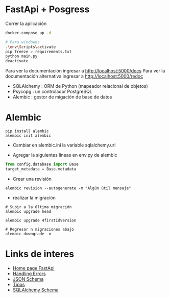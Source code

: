 # FastApi + Posgress

Correr la aplicación

```sh
docker-compose up -d

# Para windowns
.\env\Scripts\activate
pip freeze > requirements.txt
python main.py
deactivate
```
Para ver la documentación ingresar a  [http://localhost:5000/docs](http://localhost:5000/docs)
Para ver la documentación alternativa ingresar a  [http://localhost:5000/redoc](http://localhost:5000/redoc)

- SQLAlchemy : ORM de Python (mapeador relacional de objetos)
- Psycopg : un controlador PostgreSQL
- Alembic : gestor de migación de base de datos

# Alembic

```ssh
pip install alembic
alembic init alembic
```

- Cambiar en alembic.ini la variable sqlalchemy.url

- Agregar la siguientes lineas en env.py de alembic
```python
from config.database import Base
target_metadata = Base.metadata
```

- Crear una revisión
```ssh
alembic revision --autogenerate -m "Algún útil mensaje"
```

- realizar la migración
```ssh
# Subir a la última migración
alembic upgrade head

alembic upgrade 4firstIdVersion

# Regresar n migraciones abajo
alembic downgrade -n
```

# Links de interes

- [Home page FastApi](https://fastapi.tiangolo.com/)
- [Handling Errors](https://fastapi.tiangolo.com/tutorial/handling-errors/)
- [JSON Schema](https://json-schema.org/)
- [Tipos](https://fastapi.tiangolo.com/python-types/)
- [SQLAlchemy Schema](https://overiq.com/sqlalchemy-101/defining-schema-in-sqlalchemy-core/)